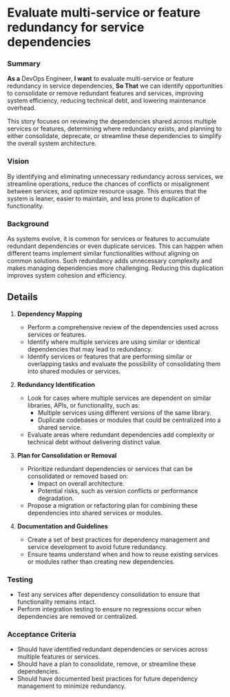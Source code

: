 
# Evaluate multi-service or feature redundancy for service dependencies
### Summary
**As a** DevOps Engineer, **I want** to evaluate multi-service or feature redundancy in service dependencies, **So That** we can identify opportunities to consolidate or remove redundant features and services, improving system efficiency, reducing technical debt, and lowering maintenance overhead.

This story focuses on reviewing the dependencies shared across multiple services or features, determining where redundancy exists, and planning to either consolidate, deprecate, or streamline these dependencies to simplify the overall system architecture.

### Vision
By identifying and eliminating unnecessary redundancy across services, we streamline operations, reduce the chances of conflicts or misalignment between services, and optimize resource usage. This ensures that the system is leaner, easier to maintain, and less prone to duplication of functionality.

### Background
As systems evolve, it is common for services or features to accumulate redundant dependencies or even duplicate services. This can happen when different teams implement similar functionalities without aligning on common solutions. Such redundancy adds unnecessary complexity and makes managing dependencies more challenging. Reducing this duplication improves system cohesion and efficiency.

## Details
1. **Dependency Mapping**
   - Perform a comprehensive review of the dependencies used across services or features.
   - Identify where multiple services are using similar or identical dependencies that may lead to redundancy.
   - Identify services or features that are performing similar or overlapping tasks and evaluate the possibility of consolidating them into shared modules or services.

2. **Redundancy Identification**
   - Look for cases where multiple services are dependent on similar libraries, APIs, or functionality, such as:
     - Multiple services using different versions of the same library.
     - Duplicate codebases or modules that could be centralized into a shared service.
   - Evaluate areas where redundant dependencies add complexity or technical debt without delivering distinct value.

3. **Plan for Consolidation or Removal**
   - Prioritize redundant dependencies or services that can be consolidated or removed based on:
     - Impact on overall architecture.
     - Potential risks, such as version conflicts or performance degradation.
   - Propose a migration or refactoring plan for combining these dependencies into shared services or modules.

4. **Documentation and Guidelines**
   - Create a set of best practices for dependency management and service development to avoid future redundancy.
   - Ensure teams understand when and how to reuse existing services or modules rather than creating new dependencies.

### Testing
- Test any services after dependency consolidation to ensure that functionality remains intact.
- Perform integration testing to ensure no regressions occur when dependencies are removed or centralized.

### Acceptance Criteria
- Should have identified redundant dependencies or services across multiple features or services.
- Should have a plan to consolidate, remove, or streamline these dependencies.
- Should have documented best practices for future dependency management to minimize redundancy.
